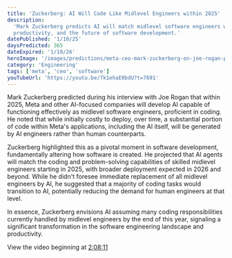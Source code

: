 ```yaml
---
title: 'Zuckerberg: AI Will Code Like Midlevel Engineers within 2025'
description:
  'Mark Zuckerberg predicts AI will match midlevel software engineers within 2025, reshaping coding,
  productivity, and the future of software development.'
datePublished: '1/10/25'
daysPredicted: 365
dateExpired: '1/10/26'
heroImage: '/images/predictions/meta-ceo-mark-zuckerberg-on-joe-rogan-podcast.jpg'
category: 'Engineering'
tags: ['meta', 'ceo', 'software']
youTubeUrl: 'https://youtu.be/7k1ehaE0bdU?t=7691'
---
```


Mark Zuckerberg predicted during his interview with Joe Rogan that within 2025, Meta and other
AI-focused companies will develop AI capable of functioning effectively as midlevel software
engineers, proficient in coding. He noted that while initially costly to deploy, over time, a
substantial portion of code within Meta's applications, including the AI itself, will be generated
by AI engineers rather than human counterparts.

Zuckerberg highlighted this as a pivotal moment in software development, fundamentally altering how
software is created. He projected that AI agents will match the coding and problem-solving
capabilities of skilled midlevel engineers starting in 2025, with broader deployment expected in
2026 and beyond. While he didn't foresee immediate replacement of all midlevel engineers by AI, he
suggested that a majority of coding tasks would transition to AI, potentially reducing the demand
for human engineers at that level.

In essence, Zuckerberg envisions AI assuming many coding responsibilities currently handled by
midlevel engineers by the end of this year, signaling a significant transformation in the software
engineering landscape and productivity.

View the video beginning at [2:08:11](https://youtu.be/7k1ehaE0bdU?t=7691)
